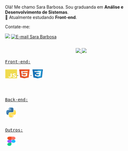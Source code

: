 <p align="left">Olá! Me chamo Sara Barbosa. Sou graduanda em <strong>Análise e Desenvolvimento de Sistemas</strong>.<br>
💎 Atualmente estudando <strong>Front-end</strong>.</p>
Contate-me:</p>

<div> 
  <a href="https://www.linkedin.com/in/sara--barbosa" target="_blank"><img src="https://img.shields.io/badge/-LinkedIn-%230077B5?style=for-the-badge&logo=linkedin&logoColor=white" target="_blank"></a> 
  <a href="https://github.com/saravbarbosa">
  <img src="https://img.shields.io/badge/Outlook-0078D4?style=for-the-badge&logo=microsoft-outlook&logoColor=white"
  alt="E-mail Sara Barbosa"/>
</a>
 
  </div>
  
##


<div align="center">
  <a href="https://github.com/saravbarbosa">
  <img height="150em" src="https://github-readme-stats.vercel.app/api?username=saravbarbosa&show_icons=true&theme=dracula&include_all_commits=true&count_private=true"/>
  <img height="150em" src="https://github-readme-stats.vercel.app/api/top-langs/?username=saravbarbosa&layout=compact&langs_count=7&theme=dracula"/>
</div>

  </br>
<kbd>Front-end:</kbd><br>
  <div style="display: inline_block"><br>
  <img align="center" alt="Sara-Js" height="30" width="40" src="https://raw.githubusercontent.com/devicons/devicon/master/icons/javascript/javascript-plain.svg">
  <img align="center" alt="Sara-HTML" height="30" width="40" src="https://raw.githubusercontent.com/devicons/devicon/master/icons/html5/html5-original.svg">
  <img align="center" alt="Sara-CSS" height="30" width="40" src="https://raw.githubusercontent.com/devicons/devicon/master/icons/css3/css3-original.svg">
</div>
</div>

##

</br> 

<kbd>Back-end:</kbd><br>
  <div style="display: inline_block">
    <img align="center" alt="Sara-Python" height="40" width="40" src="https://raw.githubusercontent.com/devicons/devicon/master/icons/python/python-original.svg">

  </div>
  
##
  

  <kbd>Outros:</kbd><br>
    <div style="display: inline_block">
    <img align="center" alt="Sara-Figma" height="30" width="40" src="https://raw.githubusercontent.com/devicons/devicon/2ae2a900d2f041da66e950e4d48052658d850630/icons/figma/figma-original.svg">


 
  
</div>
</div>
